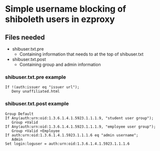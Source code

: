# Simple username blocking of shiboleth users in ezproxy

## Files needed
- shibuser.txt.pre
    - Containing information that needs to at the top of shibuser.txt
- shibuser.txt.post
    - Containing group and admin information

### shibuser.txt.pre example
```
If !(auth:issuer eq "issuer url");
   Deny unaffiliated.html
```

### shibuser.txt.post example
```
Group Default
If Any(auth:urn:oid:1.3.6.1.4.1.5923.1.1.1.9, "student user group");
   Group +Valid
If Any(auth:urn:oid:1.3.6.1.4.1.5923.1.1.1.9, "employee user group");
   Group +Valid +Employee
If auth:urn:oid:1.3.6.1.4.1.5923.1.1.1.6 eq "admin username";
   Admin
Set login:loguser = auth:urn:oid:1.3.6.1.4.1.5923.1.1.1.6
```